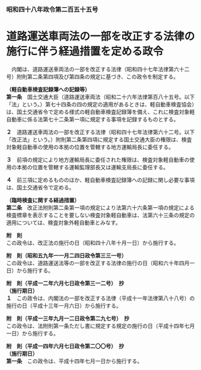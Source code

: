 ### 昭和四十八年政令第二百五十五号  
# 道路運送車両法の一部を改正する法律の施行に伴う経過措置を定める政令  
　内閣は、道路運送車両法の一部を改正する法律（昭和四十七年法律第六十二号）附則第二条第四項及び第四条の規定に基づき、この政令を制定する。  
  
**（軽自動車検査記録簿への記録等）**  
**第一条**　国土交通大臣（道路運送車両法（昭和二十六年法律第百八十五号。以下「法」という。）第七十四条の四の規定の適用があるときは、軽自動車検査協会）は、国土交通省令で定める様式の軽自動車検査記録簿を備え、これに検査対象軽自動車に係る法第七十二条第一項に規定する事項を記録するものとする。  
  
**２**　道路運送車両法の一部を改正する法律（昭和四十七年法律第六十二号。以下「改正法」という。）附則第二条第四項に規定する国土交通大臣の権限は、検査対象軽自動車の使用の本拠の位置を管轄する地方運輸局長に委任する。  
  
**３**　前項の規定により地方運輸局長に委任された権限は、検査対象軽自動車の使用の本拠の位置を管轄する運輸監理部長又は運輸支局長に委任する。  
  
**４**　前三項に定めるもののほか、軽自動車検査記録簿への記録に関し必要な事項は、国土交通省令で定める。  
  
**（臨時検査に関する経過措置）**  
**第二条**　改正法附則第二条第一項の規定により法第六十六条第一項の規定による検査標章を表示することを要しない検査対象軽自動車は、法第六十三条の規定の適用については、検査対象外軽自動車とみなす。  
  
**附　則**  
この政令は、改正法の施行の日（昭和四十八年十月一日）から施行する。  
  
**附　則（昭和五九年一一月二四日政令第三三一号）**  
この政令は、道路運送法等の一部を改正する法律の施行の日（昭和六十年四月一日）から施行する。  
  
**附　則（平成一二年六月七日政令第三一二号）　抄**  
**（施行期日）**  
**１**　この政令は、内閣法の一部を改正する法律（平成十一年法律第八十八号）の施行の日（平成十三年一月六日）から施行する。  
  
**附　則（平成一三年九月一二日政令第二九七号）　抄**  
この政令は、法附則第一条ただし書に規定する規定の施行の日（平成十四年七月一日）から施行する。  
  
**附　則（平成一四年六月七日政令第二〇〇号）　抄**  
**（施行期日）**  
**第一条**　この政令は、平成十四年七月一日から施行する。  
  
